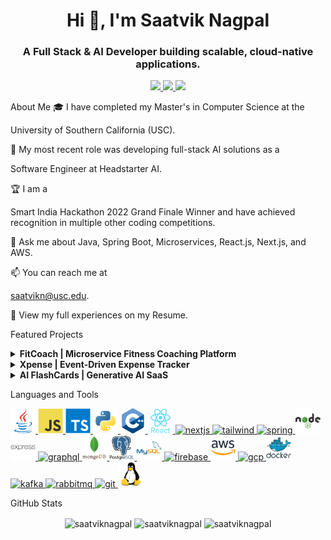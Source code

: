 <h1 align="center">Hi 👋, I'm Saatvik Nagpal</h1>
<h3 align="center">A Full Stack & AI Developer building scalable, cloud-native applications.</h3>

<p align="center">
<a href="https://github.com/saatviknagpal" target="_blank">
<img src="https://img.shields.io/badge/GitHub-Profile-blue?style=for-the-badge&logo=github" />
</a>
<a href="https://linkedin.com/in/saatviknagpal" target="_blank">
<img src="https://img.shields.io/badge/LinkedIn-Profile-blue?style=for-the-badge&logo=linkedin" />
</a>
<a href="https://saatviknagpal.vercel.app/" target="_blank">
<img src="https://img.shields.io/badge/Portfolio-Website-blue?style=for-the-badge&logo=vercel" />
</a>
</p>

About Me
🎓 I have completed my Master's in Computer Science at the 

University of Southern California (USC).

🚀 My most recent role was developing full-stack AI solutions as a 

Software Engineer at Headstarter AI.

🏆 I am a 

Smart India Hackathon 2022 Grand Finale Winner and have achieved recognition in multiple other coding competitions.

💬 Ask me about Java, Spring Boot, Microservices, React.js, Next.js, and AWS.

📫 You can reach me at 

saatvikn@usc.edu.

📄 View my full experiences on my Resume.

Featured Projects
<details>
<summary><b>FitCoach | Microservice Fitness Coaching Platform</b></summary>
<br>
Engineered a microservice fitness-coaching platform that broadcasts workout events over RabbitMQ and auto-discovers services with Eureka. It renders live progress in a Next.js dashboard and features a Gemini AI inference layer for personalized coaching. The entire system is orchestrated and deployed end-to-end via Docker on AWS.



<br><br>
<b>Tech Stack:</b> Spring Boot, Next.js, AWS, RabbitMQ, Docker CI/CD, PostgreSQL, MongoDB , Gemini Al.



<br>
</details>

<details>
<summary><b>Xpense | Event-Driven Expense Tracker</b></summary>
<br>
Architected an event-driven expense tracker using Spring Boot microservices on Kafka, exposed through a Kong API Gateway and containerized with Docker on AWS. It features a React Native mobile app and a Flask + LangChain service with Mistral AI to convert unstructured notifications into structured JSON, automating 80% of data parsing workflows.



<br><br>
<b>Tech Stack:</b> React Native, Java, Spring Boot, Flask, LangChain, Mistral AI, MySQL, Kafka, Docker, AWS.


<br>
</details>

<details>
<summary><b>AI FlashCards | Generative AI SaaS</b></summary>
<br>
Built a full-stack generative flashcard SaaS using OpenAI and LangChain. The platform integrates Clerk for secure access control and Stripe for monetization.



<br><br>
<b>Tech Stack:</b> Next.js, LangChain, OpenAI, Tailwind CSS, Clerk, Firebase , Stripe.



<br>
</details>

Languages and Tools
<p align="left">
<a href="https://www.java.com" target="_blank" rel="noreferrer"> <img src="https://raw.githubusercontent.com/devicons/devicon/master/icons/java/java-original.svg" alt="java" width="40" height="40"/> </a>
<a href="https://developer.mozilla.org/en-US/docs/Web/JavaScript" target="_blank" rel="noreferrer"> <img src="https://raw.githubusercontent.com/devicons/devicon/master/icons/javascript/javascript-original.svg" alt="javascript" width="40" height="40"/> </a>
<a href="https://www.typescriptlang.org/" target="_blank" rel="noreferrer"> <img src="https://raw.githubusercontent.com/devicons/devicon/master/icons/typescript/typescript-original.svg" alt="typescript" width="40" height="40"/> </a>
<a href="https://www.python.org" target="_blank" rel="noreferrer"> <img src="https://raw.githubusercontent.com/devicons/devicon/master/icons/python/python-original.svg" alt="python" width="40" height="40"/> </a>
<a href="https://www.cplusplus.com/" target="_blank" rel="noreferrer"> <img src="https://raw.githubusercontent.com/devicons/devicon/master/icons/cplusplus/cplusplus-original.svg" alt="cplusplus" width="40" height="40"/> </a>
<a href="https://reactjs.org/" target="_blank" rel="noreferrer"> <img src="https://raw.githubusercontent.com/devicons/devicon/master/icons/react/react-original-wordmark.svg" alt="react" width="40" height="40"/> </a>
<a href="https://nextjs.org/" target="_blank" rel="noreferrer"> <img src="https://cdn.worldvectorlogo.com/logos/nextjs-2.svg" alt="nextjs" width="40" height="40"/> </a>
<a href="https://tailwindcss.com/" target="_blank" rel="noreferrer"> <img src="https://www.vectorlogo.zone/logos/tailwindcss/tailwindcss-icon.svg" alt="tailwind" width="40" height="40"/> </a>
<a href="https://spring.io/" target="_blank" rel="noreferrer"> <img src="https://www.vectorlogo.zone/logos/springio/springio-icon.svg" alt="spring" width="40" height="40"/> </a>
<a href="https://nodejs.org" target="_blank" rel="noreferrer"> <img src="https://raw.githubusercontent.com/devicons/devicon/master/icons/nodejs/nodejs-original-wordmark.svg" alt="nodejs" width="40" height="40"/> </a>
<a href="https://expressjs.com" target="_blank" rel="noreferrer"> <img src="https://raw.githubusercontent.com/devicons/devicon/master/icons/express/express-original-wordmark.svg" alt="express" width="40" height="40"/> </a>
<a href="https://graphql.org" target="_blank" rel="noreferrer"> <img src="https://www.vectorlogo.zone/logos/graphql/graphql-icon.svg" alt="graphql" width="40" height="40"/> </a>
<a href="https://www.mongodb.com/" target="_blank" rel="noreferrer"> <img src="https://raw.githubusercontent.com/devicons/devicon/master/icons/mongodb/mongodb-original-wordmark.svg" alt="mongodb" width="40" height="40"/> </a>
<a href="https://www.postgresql.org" target="_blank" rel="noreferrer"> <img src="https://raw.githubusercontent.com/devicons/devicon/master/icons/postgresql/postgresql-original-wordmark.svg" alt="postgresql" width="40" height="40"/> </a>
<a href="https://www.mysql.com/" target="_blank" rel="noreferrer"> <img src="https://raw.githubusercontent.com/devicons/devicon/master/icons/mysql/mysql-original-wordmark.svg" alt="mysql" width="40" height="40"/> </a>
<a href="https://firebase.google.com/" target="_blank" rel="noreferrer"> <img src="https://www.vectorlogo.zone/logos/firebase/firebase-icon.svg" alt="firebase" width="40" height="40"/> </a>
<a href="https://aws.amazon.com" target="_blank" rel="noreferrer"> <img src="https://raw.githubusercontent.com/devicons/devicon/master/icons/amazonwebservices/amazonwebservices-original-wordmark.svg" alt="aws" width="40" height="40"/> </a>
<a href="https://cloud.google.com" target="_blank" rel="noreferrer"> <img src="https://www.vectorlogo.zone/logos/google_cloud/google_cloud-icon.svg" alt="gcp" width="40" height="40"/> </a>
<a href="https://www.docker.com/" target="_blank" rel="noreferrer"> <img src="https://raw.githubusercontent.com/devicons/devicon/master/icons/docker/docker-original-wordmark.svg" alt="docker" width="40" height="40"/> </a>
<a href="https://kafka.apache.org/" target="_blank" rel="noreferrer"> <img src="https://www.vectorlogo.zone/logos/apache_kafka/apache_kafka-icon.svg" alt="kafka" width="40" height="40"/> </a>
<a href="https://www.rabbitmq.com" target="_blank" rel="noreferrer"> <img src="https://www.vectorlogo.zone/logos/rabbitmq/rabbitmq-icon.svg" alt="rabbitmq" width="40" height="40"/> </a>
<a href="https://git-scm.com/" target="_blank" rel="noreferrer"> <img src="https://www.vectorlogo.zone/logos/git-scm/git-scm-icon.svg" alt="git" width="40" height="40"/> </a>
<a href="https://www.linux.org/" target="_blank" rel="noreferrer"> <img src="https://raw.githubusercontent.com/devicons/devicon/master/icons/linux/linux-original.svg" alt="linux" width="40" height="40"/> </a>
</p>

GitHub Stats
<p align="center">
<img align="center" src="https://github-readme-stats.vercel.app/api/top-langs?username=saatviknagpal&show_icons=true&theme=dark&locale=en&layout=compact" alt="saatviknagpal" />
<img align="center" src="https://github-readme-stats.vercel.app/api?username=saatviknagpal&show_icons=true&theme=dark&locale=en" alt="saatviknagpal" />
<img align="center" src="https://github-readme-streak-stats.herokuapp.com/?user=saatviknagpal&theme=dark" alt="saatviknagpal" />
</p>
